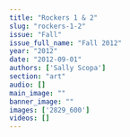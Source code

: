 ```yaml
---
title: "Rockers 1 & 2"
slug: "rockers-1-2"
issue: "Fall"
issue_full_name: "Fall 2012"
year: "2012"
date: "2012-09-01"
authors: ['Sally Scopa']
section: "art"
audio: []
main_image: ""
banner_image: ""
images: ['2829_600']
videos: []
---
```

